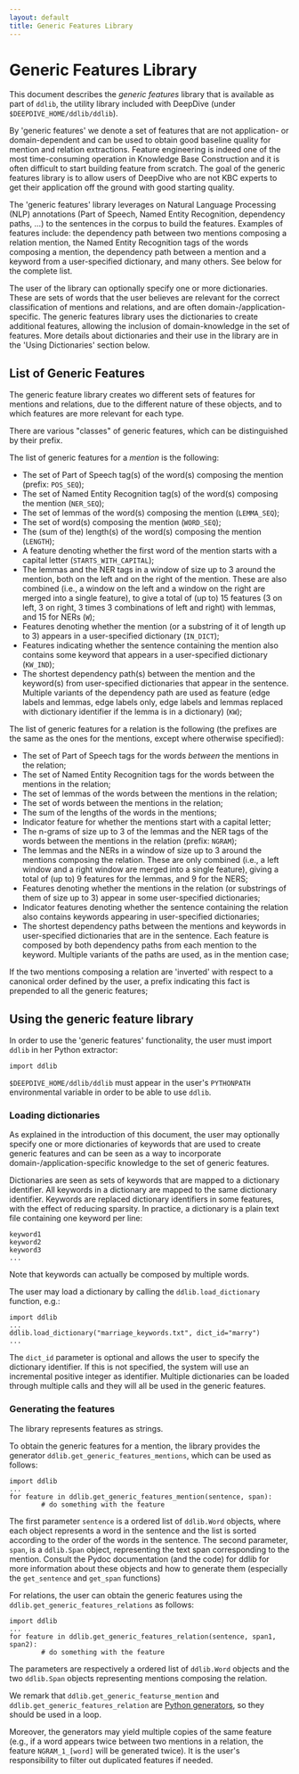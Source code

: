 ```yaml
---
layout: default
title: Generic Features Library
---
```


# Generic Features Library

This document describes the *generic features* library that is available as part
of `ddlib`, the utility library included with DeepDive (under
`$DEEPDIVE_HOME/ddlib/ddlib`).

By 'generic features' we denote a set of features that are not application- or
domain-dependent and can be used to obtain good baseline quality for mention and
relation extractions. Feature engineering is indeed one of the most
time-consuming operation in Knowledge Base Construction and it is often
difficult to start building feature from scratch. The goal of the generic
features library is to allow users of DeepDive who are not KBC experts to get
their application off the ground with good starting quality.

The 'generic features' library leverages on Natural Language Processing (NLP)
annotations (Part of Speech, Named Entity Recognition, dependency paths, ...) to
the sentences in the corpus to build the features. Examples of features include:
the dependency path between two mentions composing a relation mention, the Named
Entity Recognition tags of the words composing a mention, the dependency path
between a mention and a keyword from a user-specified dictionary, and many
others. See below for the complete list.

The user of the library can optionally specify one or more dictionaries. These
are sets of words that the user believes are relevant for the correct
classification of mentions and relations, and are often
domain-/application-specific. The generic features library uses the dictionaries
to create additional features, allowing the inclusion of domain-knowledge in the
set of features. More details about dictionaries and their use in the library
are in the 'Using Dictionaries' section below.

## List of Generic Features

The generic feature library creates wo different sets of features for mentions
and relations, due to the different nature of these objects, and to which
features are more relevant for each type.

There are various "classes" of generic features, which can be distinguished by
their prefix.

The list of generic features for a *mention* is the following:

- The set of Part of Speech tag(s) of the word(s) composing the mention (prefix:
        `POS_SEQ`);
- The set of Named Entity Recognition tag(s) of the word(s) composing the
        mention (`NER_SEQ`);
- The set of lemmas of the word(s) composing the mention (`LEMMA_SEQ`);
- The set of word(s) composing the mention (`WORD_SEQ`);
- The (sum of the) length(s) of the word(s) composing the mention (`LENGTH`);
- A feature denoting whether the first word of the mention starts with a capital
        letter (`STARTS_WITH_CAPITAL`);
- The lemmas and the NER tags in a window of size up to 3 around the mention,
        both on the left and on the right of the mention. These are also combined
        (i.e., a window on the left and a window on the right are merged into a
        single feature), to give a total of (up to) 15 features (3 on left, 3 on
        right, 3 times 3 combinations of left and right) with lemmas, and 15 for
        NERs (`W`);
- Features denoting whether the mention (or a substring of it of length up to 3)
        appears in a user-specified dictionary (`IN_DICT`);
- Features indicating whether the sentence containing the mention also contains
        some keyword that appears in a user-specified dictionary (`KW_IND`);
- The shortest dependency path(s) between the mention and the keyword(s) from
        user-specified dictionaries that appear in the sentence. Multiple variants
        of the dependency path are used as feature (edge labels and lemmas, edge
        labels only, edge labels and lemmas replaced with dictionary identifier if
        the lemma is in a dictionary) (`KW`);

The list of generic features for a relation is the following (the prefixes are
the same as the ones for the mentions, except where otherwise specified):

- The set of Part of Speech tags for the words *between* the mentions in the
        relation;
- The set of Named Entity Recognition tags for the words between the mentions
        in the relation;
- The set of lemmas of the words between the mentions in the relation;
- The set of words between the mentions in the relation;
- The sum of the lengths of the words in the mentions;
- Indicator feature for whether the mentions start with a capital letter;
- The n-grams of size up to 3 of the lemmas and the NER tags of the words
        between the mentions in the relation (prefix: `NGRAM`);
- The lemmas and the NERs in a window of size up to 3 around the mentions
        composing the relation. These are only combined (i.e., a left window and a
        right window are merged into a single feature), giving a total of (up to) 9
        features for the lemmas, and 9 for the NERS;
- Features denoting whether the mentions in the relation (or substrings of them
        of size up to 3) appear in some user-specified dictionaries;
- Indicator features denoting whether the sentence containing the relation also
        contains keywords appearing in user-specified dictionaries;
- The shortest dependency paths between the mentions and keywords in
        user-specified dictionaries that are in the sentence. Each feature is
        composed by both dependency paths from each mention to the keyword. Multiple
        variants of the paths are used, as in the mention case;

If the two mentions composing a relation are 'inverted' with respect to a
canonical order defined by the user, a prefix indicating this fact is prepended
to all the generic features;

## Using the generic feature library

In order to use the 'generic features' functionality, the user must import
`ddlib` in her Python extractor:

```
import ddlib
```

`$DEEPDIVE_HOME/ddlib/ddlib` must appear in the user's `PYTHONPATH`
environmental variable in order to be able to use `ddlib`.

### Loading dictionaries

As explained in the introduction of this document, the user may optionally
specify one or more dictionaries of keywords that are used to create generic
features and can be seen as a way to incorporate domain-/application-specific
knowledge to the set of generic features.

Dictionaries are seen as sets of keywords that are mapped to a dictionary
identifier. All keywords in a dictionary are mapped to the same dictionary
identifier. Keywords are replaced dictionary identifiers in some features, with
the effect of reducing sparsity. In practice, a dictionary is a plain text file
containing one keyword per line:

```
keyword1
keyword2
keyword3
...
```

Note that keywords can actually be composed by multiple words.

The user may load a dictionary by calling the  `ddlib.load_dictionary` function,
e.g.:

```
import ddlib
...
ddlib.load_dictionary("marriage_keywords.txt", dict_id="marry")
...
```

The `dict_id` parameter is optional and allows the user to specify the
dictionary identifier. If this is not specified, the system will use an
incremental positive integer as identifier. Multiple dictionaries can be loaded
through multiple calls and they will all be used in the generic features.

### Generating the features

The library represents features as strings.

To obtain the generic features for a mention, the library provides the generator
`ddlib.get_generic_features_mentions`, which can be used as follows:

```
import ddlib
...
for feature in ddlib.get_generic_features_mention(sentence, span):
        # do something with the feature
```

The first parameter `sentence` is a ordered list of `ddlib.Word` objects, where
each object represents a word in the sentence and the list is sorted according
to the order of the words in the sentence. The second parameter, `span`, is a
`ddlib.Span` object, representing the text span corresponding to the mention.
Consult the Pydoc documentation (and the code) for ddlib for more information
about these objects and how to generate them (especially the `get_sentence` and
`get_span` functions)

For relations, the user can obtain the generic features using the
`ddlib.get_generic_features_relations` as follows:

```
import ddlib
...
for feature in ddlib.get_generic_features_relation(sentence, span1, span2):
        # do something with the feature
```

The parameters are respectively a ordered list of `ddlib.Word` objects and the
two `ddlib.Span` objects representing mentions composing the relation.

We remark that `ddlib.get_generic_featurse_mention` and
`ddlib.get_generic_features_relation` are [Python
generators](https://wiki.python.org/moin/Generators), so they should be used
in a loop.

Moreover, the generators may yield multiple copies of the same feature (e.g., if
a word appears twice between two mentions in a relation, the feature
`NGRAM_1_[word]` will be generated twice). It is the user's responsibility to
filter out duplicated features if needed.

